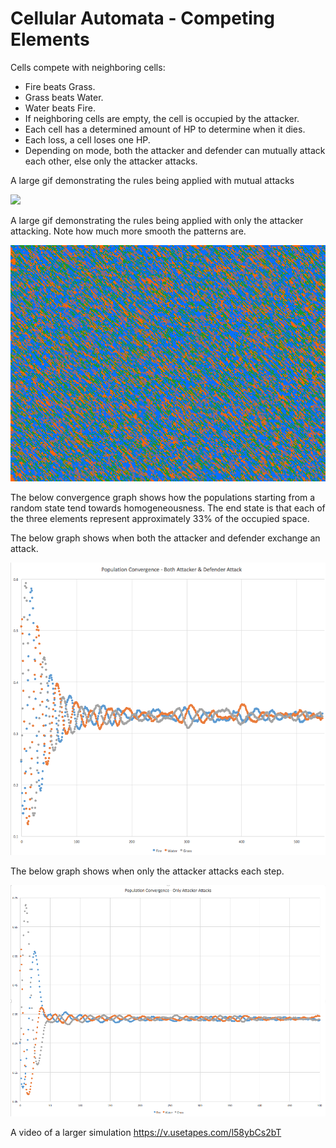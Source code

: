 # Cellular Automata - Competing Elements


Cells compete with neighboring cells:

- Fire beats Grass.
- Grass beats Water.
- Water beats Fire.
- If neighboring cells are empty, the cell is occupied by the attacker.
- Each cell has a determined amount of HP to determine when it dies.
- Each loss, a cell loses one HP.
- Depending on mode, both the attacker and defender can mutually attack each other, else only the attacker attacks.



A large gif demonstrating the rules being applied with mutual attacks

![](data/fire_water_grass_large_mutual_attacks.gif?raw=true)

A large gif demonstrating the rules being applied with only the attacker attacking. Note how much more smooth the patterns are.

![](data/fire_water_grass_large_only_attacker_attacks.gif?raw=true)

The below convergence graph shows how the populations starting from a random state tend towards homogeneousness. The end state is that each of the three elements represent approximately 33% of the occupied space.

The below graph shows when both the attacker and defender exchange an attack.

![](data/fire_water_grass_convergence_mutual_attacks.png?raw=true)

The below graph shows when only the attacker attacks each step.

![](data/fire_water_grass_convergence_only_attacker_attacks.png?raw=true)

A video of a larger simulation
https://v.usetapes.com/l58ybCs2bT

